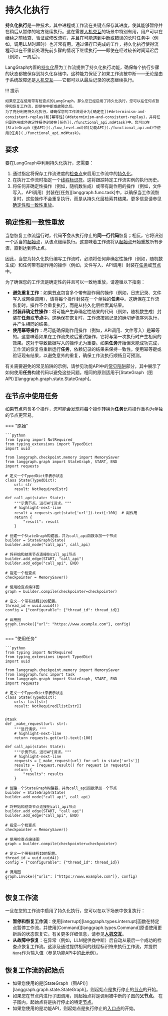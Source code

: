 # 持久化执行

**持久化执行**是一种技术，其中进程或工作流在关键点保存其进度，使其能够暂停并在稍后从暂停的地方继续执行。这在需要[人机交互](./human_in_the_loop.md)的场景中特别有用，用户可以在继续之前检查、验证或修改流程，并且在可能遇到中断或错误的长时任务中（例如，调用LLM时超时）也非常有用。通过保存已完成的工作，持久化执行使得流程可以在不重新处理先前步骤的情况下继续执行——即使在经过较长时间延迟后（例如，一周后）。

LangGraph内置的[持久化](./persistence.md)层为工作流提供了持久化执行功能，确保每个执行步骤的状态都被保存到持久化存储中。这种能力保证了如果工作流被中断——无论是由于系统故障还是[人机交互](./human_in_the_loop.md)——它都可以从最后记录的状态继续执行。

!!! 提示

    如果您正在使用带有检查点的LangGraph，那么您已经启用了持久化执行。您可以在任何点暂停和恢复工作流，即使在中断或故障之后。
    为了充分利用持久化执行，请确保您的工作流设计为[确定性](#determinism-and-consistent-replay)和[幂等性](#determinism-and-consistent-replay)，并将任何副作用或非确定性操作封装在[任务](./functional_api.md#task)中。您可以在[StateGraph（图API）](./low_level.md)和[功能API](./functional_api.md)中使用[任务](./functional_api.md#task)。

## 要求

要在LangGraph中利用持久化执行，您需要：

1. 通过指定将保存工作流进度的[检查点](./persistence.md#checkpointer-libraries)来启用工作流中的[持久化](./persistence.md)。
2. 在执行工作流时指定一个[线程标识符](./persistence.md#threads)。这将跟踪特定工作流实例的执行历史。
3. 将任何非确定性操作（例如，随机数生成）或带有副作用的操作（例如，文件写入、API调用）封装在[任务][langgraph.func.task]中，以确保当工作流恢复时，这些操作不会重复执行，而是从持久化层检索其结果。更多信息请参见[确定性和一致性重放](#determinism-and-consistent-replay)。

## 确定性和一致性重放

当您恢复工作流运行时，代码**不会**从执行停止的**同一行代码**恢复；相反，它将识别一个适当的[起始点](#starting-points-for-resuming-workflows)，从该点继续执行。这意味着工作流将从[起始点](#starting-points-for-resuming-workflows)开始重放所有步骤，直到达到停止点。

因此，当您为持久化执行编写工作流时，必须将任何非确定性操作（例如，随机数生成）和任何带有副作用的操作（例如，文件写入、API调用）封装在[任务](./functional_api.md#task)或[节点](./low_level.md#nodes)中。

为了确保您的工作流是确定性的并且可以一致地重放，请遵循以下指南：

- **避免重复工作**：如果[节点](./low_level.md#nodes)包含多个带有副作用的操作（例如，日志记录、文件写入或网络调用），请将每个操作封装在一个单独的**任务**中。这确保在工作流恢复时，操作不会重复执行，而是从持久化层检索其结果。
- **封装非确定性操作**：将可能产生非确定性结果的代码（例如，随机数生成）封装在**任务**或**节点**中。这确保在恢复时，工作流按照记录的确切步骤序列执行，并产生相同的结果。
- **使用幂等操作**：尽可能确保副作用操作（例如，API调用、文件写入）是幂等的。这意味着如果在工作流失败后重试操作，它将与第一次执行时产生相同的效果。这对于导致数据写入的操作尤为重要。如果**任务**开始但未能成功完成，工作流的恢复将重新运行**任务**，依赖记录的结果来保持一致性。使用幂等键或验证现有结果，以避免意外的重复，确保工作流执行顺畅且可预测。

有关需要避免的常见陷阱的示例，请参见功能API中的[常见陷阱](./functional_api.md#common-pitfalls)部分，其中展示了如何使用**任务**构建代码以避免这些问题。相同的原则适用于[StateGraph（图API）][langgraph.graph.state.StateGraph]。

## 在节点中使用任务

如果[节点](./low_level.md#nodes)包含多个操作，您可能会发现将每个操作转换为**任务**比将操作重构为单独的节点更容易。

=== "原始"

    ```python
    from typing import NotRequired
    from typing_extensions import TypedDict
    import uuid

    from langgraph.checkpoint.memory import MemorySaver
    from langgraph.graph import StateGraph, START, END
    import requests

    # 定义一个TypedDict来表示状态
    class State(TypedDict):
        url: str
        result: NotRequired[str]

    def call_api(state: State):
        """示例节点，进行API请求。"""
        # highlight-next-line
        result = requests.get(state['url']).text[:100]  # 副作用
        return {
            "result": result
        }

    # 创建一个StateGraph构建器，并为call_api函数添加一个节点
    builder = StateGraph(State)
    builder.add_node("call_api", call_api)

    # 将开始和结束节点连接到call_api节点
    builder.add_edge(START, "call_api")
    builder.add_edge("call_api", END)

    # 指定一个检查点
    checkpointer = MemorySaver()

    # 使用检查点编译图
    graph = builder.compile(checkpointer=checkpointer)

    # 定义一个带有线程ID的配置。
    thread_id = uuid.uuid4()
    config = {"configurable": {"thread_id": thread_id}}

    # 调用图
    graph.invoke({"url": "https://www.example.com"}, config)
    ```

=== "使用任务"

    ```python
    from typing import NotRequired
    from typing_extensions import TypedDict
    import uuid

    from langgraph.checkpoint.memory import MemorySaver
    from langgraph.func import task
    from langgraph.graph import StateGraph, START, END
    import requests

    # 定义一个TypedDict来表示状态
    class State(TypedDict):
        urls: list[str]
        result: NotRequired[list[str]]


    @task
    def _make_request(url: str):
        """进行请求。"""
        # highlight-next-line
        return requests.get(url).text[:100]

    def call_api(state: State):
        """示例节点，进行API请求。"""
        # highlight-next-line
        requests = [_make_request(url) for url in state['urls']]
        results = [request.result() for request in requests]
        return {
            "results": results
        }

    # 创建一个StateGraph构建器，并为call_api函数添加一个节点
    builder = StateGraph(State)
    builder.add_node("call_api", call_api)

    # 将开始和结束节点连接到call_api节点
    builder.add_edge(START, "call_api")
    builder.add_edge("call_api", END)

    # 指定一个检查点
    checkpointer = MemorySaver()

    # 使用检查点编译图
    graph = builder.compile(checkpointer=checkpointer)

    # 定义一个带有线程ID的配置。
    thread_id = uuid.uuid4()
    config = {"configurable": {"thread_id": thread_id}}

    # 调用图
    graph.invoke({"urls": ["https://www.example.com"]}, config)
    ```

## 恢复工作流

一旦在您的工作流中启用了持久化执行，您可以在以下场景中恢复执行：

- **暂停和恢复工作流**：使用[interrupt][langgraph.types.interrupt]函数在特定点暂停工作流，并使用[Command][langgraph.types.Command]原语使用更新后的状态恢复它。有关更多详细信息，请参见[**人机交互**](./human_in_the_loop.md)。
- **从故障中恢复**：在异常（例如，LLM提供商中断）后自动从最后一个成功的检查点恢复工作流。这涉及通过提供相同的线程标识符来执行工作流，并提供`None`作为输入值（参见功能API中的[此示例](./functional_api.md#resuming-after-an-error)）。

## 恢复工作流的起始点

* 如果您使用的是[StateGraph（图API）][langgraph.graph.state.StateGraph]，则起始点是执行停止的[节点](./low_level.md#nodes)的开始。
* 如果您在节点内进行子图调用，则起始点将是调用被中断的子图的**父节点**。
在子图内，起始点将是执行停止的特定[节点](./low_level.md#nodes)。
* 如果您使用的是功能API，则起始点是执行停止的[入口点](./functional_api.md#entrypoint)的开始。